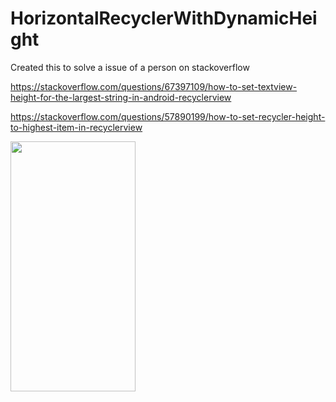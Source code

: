 # HorizontalRecyclerWithDynamicHeight

Created this to solve a issue of a person on stackoverflow

https://stackoverflow.com/questions/67397109/how-to-set-textview-height-for-the-largest-string-in-android-recyclerview

https://stackoverflow.com/questions/57890199/how-to-set-recycler-height-to-highest-item-in-recyclerview


<img src="https://github.com/dk19121991/HorizontalRecyclerWithDynamicHeight/blob/master/newSolutionInAction.gif" width="200" height="400" />
